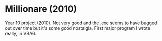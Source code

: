 # Millionare (2010)
Year 10 project (2010). Not very good and the .exe seems to have bugged out over time but it's some good nostalgia. First major program I wrote really, in VBA6.
